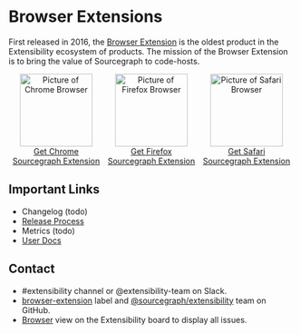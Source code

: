 # Browser Extensions

First released in 2016, the [Browser Extension](https://about.sourcegraph.com/blog/browse-review-code-on-github-like-in-an-ide-with-the-sourcegraph-chrome-extension/) is the oldest product in the Extensibility ecosystem of products. The mission of the Browser Extension is to bring the value of Sourcegraph to code-hosts.

<section>
  <div class="row" style="display:flex;">
    <div class="col" style="flex: 1;">
      <div>
        <div style="text-align: center;">
          <a href="https://chrome.google.com/webstore/detail/sourcegraph/dgjhfomjieaadpoljlnidmbgkdffpack?hl=en&authuser=0" target="_blank" rel="noopener">
            <img src="https://storage.googleapis.com/sourcegraph-assets/handbook/extensibility/chrome.png" alt="Picture of Chrome Browser" style="background: transparent; width:128px;"/>
          </a>
        </div>
        <div style="text-align: center;">
          <a href="https://chrome.google.com/webstore/detail/sourcegraph/dgjhfomjieaadpoljlnidmbgkdffpack?hl=en&authuser=0" target="_blank" rel="noopener">
            Get Chrome
          </a>
        </div>
        <div style="text-align: center;">
          <a href="https://chrome.google.com/webstore/detail/sourcegraph/dgjhfomjieaadpoljlnidmbgkdffpack?hl=en&authuser=0" target="_blank" rel="noopener">
            Sourcegraph Extension
          </a>
        </div>
      </div>
    </div>
    <div class="col" style="flex: 1;">
      <div>
        <div style="text-align: center;">
          <a href="https://addons.mozilla.org/en-US/firefox/addon/sourcegraph-for-firefox/" target="_blank" rel="noopener">
            <img src="https://storage.googleapis.com/sourcegraph-assets/handbook/extensibility/firefox.png" alt="Picture of Firefox Browser" style="background: transparent; width:128px;"/>
          </a>
        </div>
        <div style="text-align: center;">
          <a href="https://addons.mozilla.org/en-US/firefox/addon/sourcegraph-for-firefox/" target="_blank" rel="noopener">
            Get Firefox
          </a>
        </div>
        <div style="text-align: center;">
          <a href="https://addons.mozilla.org/en-US/firefox/addon/sourcegraph-for-firefox/" target="_blank" rel="noopener">
            Sourcegraph Extension
          </a>
        </div>
      </div>
    </div>
    <div class="col" style="flex: 1;">
      <div>
        <div style="text-align: center;">
          <a href="https://apps.apple.com/us/app/sourcegraph-for-safari/id1543262193?mt=12" target="_blank" rel="noopener">
            <img src="https://storage.googleapis.com/sourcegraph-assets/handbook/extensibility/safari.png" alt="Picture of Safari Browser" style="background: transparent; width:128px;"/>
          </a>
        </div>
        <div style="text-align: center;">
          <a href="https://apps.apple.com/us/app/sourcegraph-for-safari/id1543262193?mt=12" target="_blank" rel="noopener">
            Get Safari
          </a>
        </div>
        <div style="text-align: center;">
          <a href="https://apps.apple.com/us/app/sourcegraph-for-safari/id1543262193?mt=12" target="_blank" rel="noopener">
            Sourcegraph Extension
          </a>
        </div>
      </div>
    </div>
  </div>
</section>

## Important Links

- Changelog (todo)
- [Release Process](release-process.md)
- Metrics (todo)
- [User Docs](https://docs.sourcegraph.com/integration/browser_extension)

## Contact

- #extensibility channel or @extensibility-team on Slack.
- [browser-extension](https://github.com/sourcegraph/sourcegraph/labels/browser-extension) label and [@sourcegraph/extensibility](https://github.com/orgs/sourcegraph/teams/extensibility) team on GitHub.
- [Browser](https://github.com/orgs/sourcegraph/projects/213/views/6) view on the Extensibility board to display all issues.
